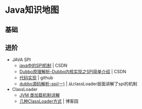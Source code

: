 # Java知识地图
## 基础

## 进阶
 - JAVA SPI
    - [java中的SPI机制](https://blog.csdn.net/sigangjun/article/details/79071850) | CSDN 
    - [Dubbo原理解析-Dubbo内核实现之SPI简单介绍](https://blog.csdn.net/quhongwei_zhanqiu/article/details/41577159) | CSDN
    - [代码实现](https://github.com/zhengjianglong915/java-world/tree/master/java-demo-spi) | github
    - [dubbo源码解析-spi(一)](https://www.jianshu.com/p/99f568df0f05) | 从classLoader层面讲解了spi的机制
 - ClassLoader
    - [JVM 类加载机制详解](http://www.importnew.com/25295.html)  
    - [几种ClassLoader方式](https://www.cnblogs.com/549294286/p/3714692.html) | 博客园





